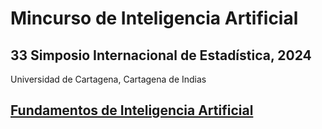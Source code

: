 # Mincurso de Inteligencia Artificial

## 33 Simposio Internacional de Estadística, 2024
Universidad de Cartagena, Cartagena de Indias

## [Fundamentos de Inteligencia Artificial](https://github.com/AprendizajeProfundo/MiniCursoIASimposio/blob/main/Cuadernos/Cursillo_IA_01_Conferencia_Fundamentos.ipynb)
